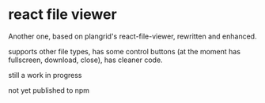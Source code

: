 # react file viewer

Another one, based on plangrid's react-file-viewer, rewritten and enhanced.

supports other file types, has some control buttons (at the moment has fullscreen, download, close), has cleaner code.

still a work in progress

not yet published to npm
